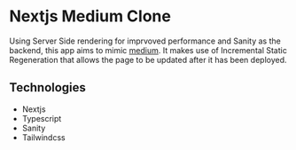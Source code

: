 # Nextjs Medium Clone

Using Server Side rendering for imprvoved performance and Sanity as the backend, this app aims to mimic [medium](https://medium.com/). It makes use of Incremental Static Regeneration that allows the page to be updated after it has been deployed. 
## Technologies

* Nextjs
* Typescript
* Sanity 
* Tailwindcss
